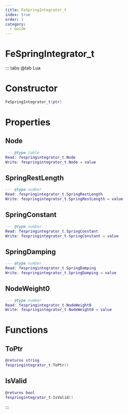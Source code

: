 ```yaml
---
title: FeSpringIntegrator_t
index: true
order: 2
category:
  - Guide
---
```


# FeSpringIntegrator_t

::: tabs
@tab Lua
# Constructor
```lua
FeSpringIntegrator_t(ptr)
```
# Properties
## Node 
```lua
--- @type table
Read: fespringintegrator_t.Node
Write: fespringintegrator_t.Node = value
```
## SpringRestLength 
```lua
--- @type number
Read: fespringintegrator_t.SpringRestLength
Write: fespringintegrator_t.SpringRestLength = value
```
## SpringConstant 
```lua
--- @type number
Read: fespringintegrator_t.SpringConstant
Write: fespringintegrator_t.SpringConstant = value
```
## SpringDamping 
```lua
--- @type number
Read: fespringintegrator_t.SpringDamping
Write: fespringintegrator_t.SpringDamping = value
```
## NodeWeight0 
```lua
--- @type number
Read: fespringintegrator_t.NodeWeight0
Write: fespringintegrator_t.NodeWeight0 = value
```
# Functions
## ToPtr
```lua
@returns string
fespringintegrator_t:ToPtr()
```
## IsValid
```lua
@returns bool
fespringintegrator_t:IsValid()
```

:::